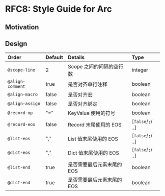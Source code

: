 RFC8: Style Guide for Arc
=========================

## Motivation



## Design


| Order            | Default | Details                    | Type               |
| :--------------- | :------ | :------------------------- | :----------------- |
| `@scope-line`    | 2       | Scope 之间的间隔的空行数   | integer            |
| `@align-comment` | true    | 是否对齐单行注释           | boolean            |
| `@align-macro`   | false   | 是否对齐宏                 | boolean            |
| `@align-assign`  | false   | 是否对齐绑定               | boolean            |
| `@record-op`     | "="     | KeyValue 使用的符号        | boolean            |
| `@record-eos`    | false   | Record 末尾使用的 EOS      | [`false`/`;`/ `,`] |
| `@list-eos`      | ","     | List 值末尾使用的 EOS      | [`false`/`;`/ `,`] |
| `@dict-eos`      | ","     | Dict 值末尾使用的 EOS      | [`false`/`;`/ `,`] |
| `@list-end`      | true    | 是否需要最后元素末尾的 EOS | boolean            |
| `@dict-end`      | true    | 是否需要最后元素末尾的 EOS | boolean            |
